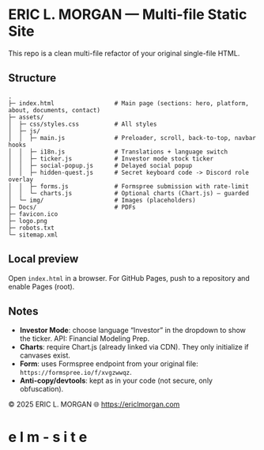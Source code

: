 # ERIC L. MORGAN — Multi-file Static Site

This repo is a clean multi-file refactor of your original single-file HTML.

## Structure
```
.
├─ index.html                 # Main page (sections: hero, platform, about, documents, contact)
├─ assets/
│  ├─ css/styles.css          # All styles
│  ├─ js/
│  │  ├─ main.js              # Preloader, scroll, back-to-top, navbar hooks
│  │  ├─ i18n.js              # Translations + language switch
│  │  ├─ ticker.js            # Investor mode stock ticker
│  │  ├─ social-popup.js      # Delayed social popup
│  │  ├─ hidden-quest.js      # Secret keyboard code -> Discord role overlay
│  │  ├─ forms.js             # Formspree submission with rate-limit
│  │  └─ charts.js            # Optional charts (Chart.js) — guarded
│  └─ img/                    # Images (placeholders)
├─ Docs/                      # PDFs
├─ favicon.ico
├─ logo.png
├─ robots.txt
└─ sitemap.xml
```

## Local preview
Open `index.html` in a browser.
For GitHub Pages, push to a repository and enable Pages (root).

## Notes
- **Investor Mode**: choose language “Investor” in the dropdown to show the ticker. API: Financial Modeling Prep.
- **Charts**: require Chart.js (already linked via CDN). They only initialize if canvases exist.
- **Form**: uses Formspree endpoint from your original file: `https://formspree.io/f/xvgzwwqz`.
- **Anti-copy/devtools**: kept as in your code (not secure, only obfuscation).

© 2025 ERIC L. MORGAN
🌐 https://ericlmorgan.com
#   e l m - s i t e 

 
 
